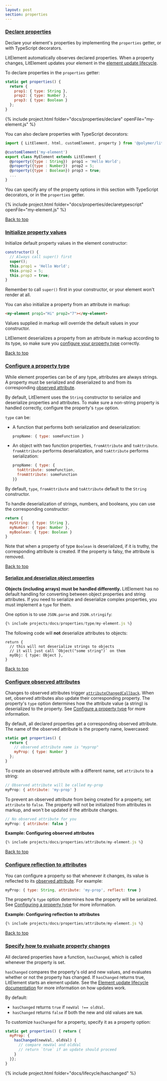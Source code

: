 ```yaml
---
layout: post
section: properties
---
```


<a id="declare">

### [Declare properties](#declare)

Declare your element's properties by implementing the `properties` getter, or with TypeScript decorators.

LitElement automatically observes declared properties. When a property changes, LitElement updates your element in the [element update lifecycle](/docs/lifecycle/).

To declare properties in the `properties` getter:

```js
static get properties() { 
  return { 
    prop1: { type: String },
    prop2: { type: Number },
    prop3: { type: Boolean }
  };
}
```

{% include project.html folder="docs/properties/declare" openFile="my-element.js" %}

You can also declare properties with TypeScript decorators:

```js
import { LitElement, html, customElement, property } from '@polymer/lit-element';

@customElement('my-element')
export class MyElement extends LitElement {
  @property({type : String})  prop1 = 'Hello World';
  @property({type : Number})  prop2 = 5;
  @property({type : Boolean}) prop3 = true;
  ...
}
```

You can specify any of the property options in this section with TypeScript decorators, or in the `properties` getter.

{% include project.html folder="docs/properties/declaretypescript" openFile="my-element.js" %}

[Back to top](properties)

<a id="init">

### [Initialize property values](#init)

Initialize default property values in the element constructor:

```js
constructor() {
  // Always call super() first
  super();
  this.prop1 = 'Hello World';
  this.prop2 = 5;
  this.prop3 = true;
}
```

Remember to call `super()` first in your constructor, or your element won't render at all.

You can also initialize a property from an attribute in markup:

```html
<my-element prop1="Hi" prop2="7"></my-element>
```

Values supplied in markup will override the default values in your constructor.

LitElement deserializes a property from an attribute in markup according to its type, so make sure you [configure your property type](#type) correctly.

[Back to top](properties)

<a id="type">

### [Configure a property type](#type)

While element properties can be of any type, attributes are always strings. A property must be serialized and deserialized to and from its corresponding [observed attribute](#attribute). 

By default, LitElement uses the `String` constructor to serialize and deserialize properties and attributes. To make sure a non-string property is handled correctly, configure the property's `type` option.

`type` can be: 

* A function that performs both serialization and deserialization:

  ```js
  propName: { type: someFunction }
  ```

* An object with two function properties, `fromAttribute` and `toAttribute`. `fromAttribute` performs deserialization, and `toAttribute` performs serialization:

  ```js
  propName: { type: {
    toAttribute: someFunction,
    fromAttribute: someFunction
  }}
  ```

By default, `type`, `fromAttribute` and `toAttribute` default to the `String` constructor. 

To handle deserialization of strings, numbers, and booleans, you can use the corresponding constructor:

```js
return { 
  myString: { type: String },
  myNumber: { type: Number },
  myBoolean: { type: Boolean }
}
```

Note that when a property of type `Boolean` is deserialized, if it is truthy, the corresponding attribute is created. If the property is falsy, the attribute is removed.

[Back to top](properties)

<a id="objects">

#### [Serialize and deserialize object properties](#objects)

**Objects (including arrays) must be handled differently.** LitElement has no default handling for converting between object properties and string attributes. If you need to serialize and deserialize complex properties, you must implement a `type` for them.

One option is to use `JSON.parse` and `JSON.stringify`:

```js
{% include projects/docs/properties/type/my-element.js %}
```

The following code will **not** deserialize attributes to objects:

```text
return { 
  // this will not deserialize strings to objects
  // it will just call `Object("some string")` on them 
  myObj: { type: Object },
}
```

[Back to top](properties)

<a id="attribute">

### [Configure observed attributes](#attribute)

Changes to observed attributes trigger [`attributeChangedCallback`](https://developer.mozilla.org/en-US/docs/Web/Web_Components/Using_custom_elements#Using_the_lifecycle_callbacks). When set, observed attributes also update their corresponding property. The property's `type` option determines how the attribute value (a string) is deserialized to the property. See [Configure a property type](#type) for more information.

By default, all declared properties get a corresponding observed attribute. The name of the observed attribute is the property name, lowercased:

```js
static get properties() {
  return {
    // observed attribute name is "myprop"
    myProp: { type: Number }
  };
}
```

To create an observed attribute with a different name, set `attribute` to a string: 

```js
// Observed attribute will be called my-prop
myProp: { attribute: 'my-prop' }
```

To prevent an observed attribute from being created for a property, set `attribute` to `false`. The property will not be initialized from attributes in markup, and won't be updated if the attribute changes.

```js
// No observed attribute for you
myProp: { attribute: false }
```

**Example: Configuring observed attributes**

```js
{% include projects/docs/properties/attribute/my-element.js %}
```

[Back to top](properties)

<a id="reflect">

### [Configure reflection to attributes](#reflect)

You can configure a property so that whenever it changes, its value is reflected to its [observed attribute](#attribute). For example:

```js
myProp: { type: String, attribute: 'my-prop', reflect: true }
```

The property's `type` option determines how the property will be serialized. See [Configuring a property type](#type) for more information.

**Example: Configuring reflection to attributes**

```js
{% include projects/docs/properties/attribute/my-element.js %}
```

[Back to top](properties)

<a id="haschanged">

### [Specify how to evaluate property changes](#haschanged)

All declared properties have a function, `hasChanged`, which is called whenever the property is set. 

`hasChanged` compares the property's old and new values, and evaluates whether or not the property has changed. If `hasChanged` returns true, LitElement starts an element update. See the [Element update lifecycle documentation](/docs/lifecycle/) for more information on how updates work.

By default:

* `hasChanged` returns `true` if `newVal !== oldVal`.
* `hasChanged` returns `false` if both the new and old values are `NaN`.

To customize `hasChanged` for a property, specify it as a property option:

```js
static get properties() { return {
  myProp: {
    hasChanged(newVal, oldVal) {
      // compare newVal and oldVal
      // return `true` if an update should proceed
    }
  }};
}
```

{% include project.html folder="docs/lifecycle/haschanged" %}

